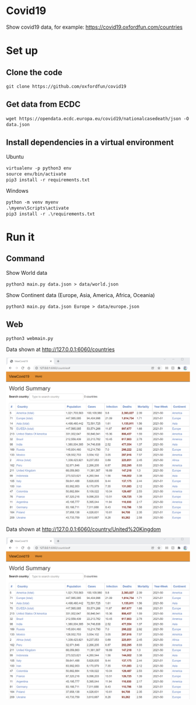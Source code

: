 # Covid19
Show covid19 data, for example:  https://covid19.oxfordfun.com/countries

# Set up

## Clone the code
```
git clone https://github.com/oxfordfun/covid19 
```
## Get data from ECDC
```
wget https://opendata.ecdc.europa.eu/covid19/nationalcasedeath/json -O data.json
```

## Install dependencies in a virtual environment
Ubuntu
```
virtualenv -p python3 env
source env/bin/activate
pip3 install -r requirements.txt
```
Windows
```
python -m venv myenv
.\myenv\Scripts\activate
pip3 install -r .\requirements.txt 
```

# Run it
## Command
Show World data

```
python3 main.py data.json > data/world.json 
```

Show Continent data (Europe, Asia, America, Africa, Oceania)

```
python3 main.py data.json Europe > data/europe.json
```

## Web
```
python3 webmain.py
```
Data shown at http://127.0.0.1:6060/countries

![Countries Data](data/Countries.png?raw=true "Countries")

Data shown at http://127.0.0.1:6060/country/United%20Kingdom

![UK Data](data/Countries.png?raw=true "UK")
